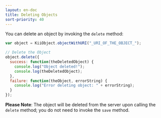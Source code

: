 ```yaml
---
layout: en-doc
title: Deleting Objects
sort-priority: 40
---
```

You can delete an object by invoking the `delete` method:

```javascript
var object = KiiObject.objectWithURI("_URI_OF_THE_OBJECT_");

// Delete the Object
object.delete({
  success: function(theDeletedObject) {
    console.log("Object deleted!");
    console.log(theDeletedObject);
  },
  failure: function(theObject, errorString) {
    console.log("Error deleting object: " + errorString);
  }
});
```

**Please Note**: The object will be deleted from the server upon calling the `delete` method; you do not need to invoke the `save` method.
